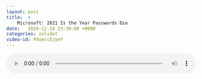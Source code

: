 ```yaml
---
layout: post
title:  >
    Microsoft: 2021 Is the Year Passwords Die
date:   2020-12-18 23:30:00 +0000
categories: solidot
video-id: PdueccEzyeY
---
```


<audio src="/assets/089713b49e681419374b63bb6d64f63a.mp3" style="width: 100%;" controls></audio>

